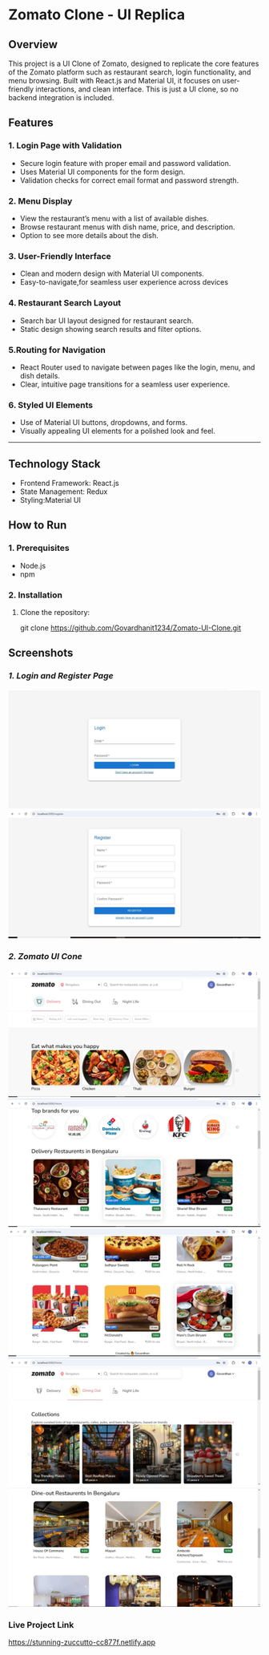 # Zomato Clone - UI Replica

## Overview

This project is a UI Clone of Zomato, designed to replicate the core features of the Zomato platform such as restaurant search, login functionality, and menu browsing. Built with React.js and Material UI, it focuses on user-friendly interactions, and clean interface. This is just a UI clone, so no backend integration is included.

## Features

### 1. Login Page with Validation
- Secure login feature with proper email and password validation.
- Uses Material UI components for the form design.
- Validation checks for correct email format and password strength.

### 2. Menu Display
- View the restaurant’s menu with a list of available dishes.
- Browse restaurant menus with dish name, price, and description.
- Option to see more details about the dish.

### 3. User-Friendly Interface

- Clean and modern design with Material UI components.
- Easy-to-navigate,for seamless user experience across devices

### 4. Restaurant Search Layout
- Search bar UI layout designed for restaurant search.
- Static design showing search results and filter options.

### 5.Routing for Navigation
- React Router used to navigate between pages like the login, menu, and dish details.
- Clear, intuitive page transitions for a seamless user experience.

### 6. Styled UI Elements
- Use of Material UI buttons, dropdowns, and forms.
- Visually appealing UI elements for a polished look and feel.


---

## Technology Stack

- Frontend Framework: React.js
- State Management: Redux
- Styling:Material UI



## How to Run

### 1. Prerequisites
- Node.js 
- npm 

### 2. Installation
1. Clone the repository:
  
   git clone https://github.com/Govardhanit1234/Zomato-UI-Clone.git




## Screenshots

### *1. Login and Register  Page*
![User Login Page](./src/images/login_img.jpeg)
![User Register Page](./src/images/register_img.jpeg)


### *2. Zomato UI Cone*
![Zomato Delivery Page](./src/images/Delivery_tab1.jpeg)
![Zomato Delivery Pagee](./src/images/Delivery_tab2.jpeg)
![Zomato Delivery Page](./src/images/Delivery_tab3.jpeg)
![Zomato Dining Page](./src/images/Dining1.jpeg)
![Zomato Dining Page](./src/images/Dining2.jpeg)


### Live Project Link
https://stunning-zuccutto-cc877f.netlify.app
